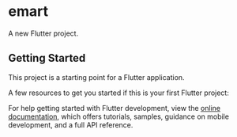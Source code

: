 # emart

A new Flutter project.

## Getting Started

This project is a starting point for a Flutter application.

A few resources to get you started if this is your first Flutter project:



For help getting started with Flutter development, view the
[online documentation](https://docs.flutter.dev/), which offers tutorials,
samples, guidance on mobile development, and a full API reference.
